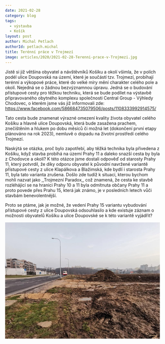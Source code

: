 ```yaml
---
date: 2021-02-28
category: blog
tags: 
  - výstavba
  - Košík
layout: post
author: Michal Petlach
authorId: petlach.michal
title: Terénní práce v Trojmezí
image: articles/2020/2021-02-28-Terenni-prace-v-Trojmezi.jpg
---
```


Jistě si již většina obyvatel a návštěvníků Košíku a okolí všimla, že v polích podél ulice Doupovská na území, které je součástí tzv. Trojmezí, probíhají terénní a výkopové práce, které do velké míry mění charakter celého pole a okolí. Nejedná se o žádnou bezvýznamnou úpravu.
Jedná se o budování přístupové cesty pro těžkou techniku, která se bude podílet na výstavbě připravovaného obytného komplexu společnosti Central Group - Výhledy Chodovec, o kterém jsme vás již informovali zde: https://www.facebook.com/586684735079506/posts/1108333992914575/

Tato cesta bude znamenat výrazné omezení kvality života obyvatel celého Košíku a hlavně ulice Doupovská, která bude zasažena prachem, znečištěním a hlukem po dobu měsíců či možná let (dokončení první etapy plánováno na rok 2023), nemluvě o dopadu na životní prostředí celého Trojmezí.

Naskýtá se otázka, proč bylo zapotřebí, aby těžká technika byla přivedena z Košíku, když stavba probíhá na území Prahy 11 a daleko snazší cesta by byla z Chodovce a okolí? K této otázce jsme dostali odpověď od starosty Prahy 11, který potvrdil, že díky odporu obyvatel k původní navržené variantě přístupové cesty z ulice Klapálkova a Blažimská, kde bydlí i starosta Prahy 11, byla tato varianta zrušena. Došlo zde tudíž k situaci, kterou bychom mohli nazvat jako ,,Trojmezní Paradox,, což znamená, že cesta ke stavbě rozléhájicí se na hranici Prahy 10 a 11 byla odmítnuta občany Prahy 11 a proto povede přes Prahu 15, která jak známo, je v posledních letech vůči stavbám benevolentnější. 

Proto se ptáme, jak je možné, že vedení Prahy 15 variantu vybudování přístupové cesty z ulice Doupovská odsouhlasilo a kde existuje záznam o možnosti obyvatelů Košíku a ulice Doupovské se k této variantě vyjádřit?

![Meandry Botiče](/assets/img/articles/2020/2021-02-28-Terenni-prace-v-Trojmezi.jpg)
